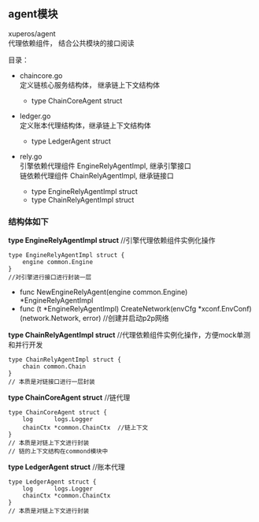 ## agent模块  
xuperos/agent  
代理依赖组件， 结合公共模块的接口阅读

目录：  
- chaincore.go  
    定义链核心服务结构体， 继承链上下文结构体
    * type ChainCoreAgent struct
- ledger.go  
    定义账本代理结构体，继承链上下文结构体
    * type LedgerAgent struct
- rely.go    
    引擎依赖代理组件 EngineRelyAgentImpl, 继承引擎接口   
    链依赖代理组件  ChainRelyAgentImpl, 继承链接口
    
    * type EngineRelyAgentImpl struct 
    * type ChainRelyAgentImpl struct
  
### 结构体如下
**type EngineRelyAgentImpl struct**  //引擎代理依赖组件实例化操作   
```
type EngineRelyAgentImpl struct {
    engine common.Engine
} 
//对引擎进行接口进行封装一层
```
* func NewEngineRelyAgent(engine common.Engine) *EngineRelyAgentImpl   
* func (t *EngineRelyAgentImpl) CreateNetwork(envCfg *xconf.EnvConf) (network.Network, error) //创建并启动p2p网络     

**type ChainRelyAgentImpl struct**   //代理依赖组件实例化操作，方便mock单测和并行开发  
```
type ChainRelyAgentImpl struct {
    chain common.Chain
}  
// 本质是对链接口进行一层封装
``` 

**type ChainCoreAgent struct**  //链代理
``` 
type ChainCoreAgent struct {
    log      logs.Logger
    chainCtx *common.ChainCtx  //链上下文
}
// 本质是对链上下文进行封装
// 链的上下文结构在commond模块中
```
**type LedgerAgent struct**  //账本代理
``` 
type LedgerAgent struct {
    log      logs.Logger
    chainCtx *common.ChainCtx
}
// 本质是对链上下文进行封装
```
   
 